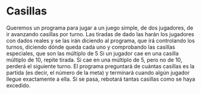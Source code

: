 # Casillas
Queremos un programa para jugar a un juego simple, de dos jugadores, de ir avanzando casillas por turno. Las tiradas de dado las harán los jugadores con dados reales y se las irán diciendo al programa, que irá controlando los turnos, diciendo dónde queda cada uno y comprobando las casillas especiales, que son las múltiplo de 5 Si un jugador cae en una casilla múltiplo de 10, repite tirada. Si cae en una múltiplo de 5, pero no de 10, perderá el siguiente turno. El programa preguntará de cuántas casillas es la partida (es decir, el número de la meta) y terminará cuando algún jugador llegue exactamente a ella. Si se pasa, rebotará tantas casillas como se haya excedido.
